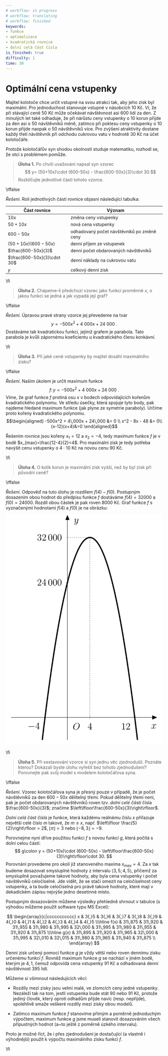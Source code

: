 ```yaml
---
# workflow: in progress
# workflow: translating
# workflow: finished
keywords:
- funkce
- optimalizace
- kvadratická rovnice
- dolní celá část čísla
is_finished: true
difficulty: 1
time: 30
---
```


# Optimální cena vstupenky

Majitel kolotoče chce určit vstupné na svou atrakci 
tak, aby jeho zisk byl maximální. 
Pro jednoduchost stanovuje vstupné v násobcích 10 Kč. 
Ví, že při stávající ceně 50 Kč může očekávat návštěvnost asi 
600 lidí za den. Z minulých let také odhaduje, že 
při nárůstu ceny vstupenky o 10 korun přijde za den 
asi o 50 návštěvníků méně, zatímco při poklesu ceny 
vstupenky o 10 korun přijde naopak o 50 návštěvníků 
více.
Pro zvýšení atraktivity dostane každý třetí 
návštěvník při odchodu cukrovou vatu v hodnotě 30 
Kč na účet kolotočáře. 

Protože kolotočářův syn shodou okolností studuje matematiku, rozhodl
se, že otci s problémem pomůže.

>**Úloha 1.** Po chvíli uvažování napsal syn vzorec 
>$$ y= (50+10x)\cdot (600-50x) - \frac{600-50x}{3}\cdot 30.$$
>Rozklíčujte jednotlivé části tohoto vzorce.

\iffalse

*Řešení.* Roli jednotlivých částí rovnice objasní následující tabulka:

| Část rovnice  | Význam | 
| ------------- | ------------- | 
| $10x$ |  změna ceny vstupenky  | 
| $50+10x$  | nová cena vstupenky  | 
| $600-50x$  | odhadovaný počet návštěvníků po změně ceny | 
| $(50+10x)(600-50x)$ | denní příjem ze vstupenek  | 
| $\frac{600-50x}{3}$  | denní počet obdarovaných návštěvníků | 
| $\frac{600-50x}{3}\cdot 30$  | denní náklady na cukrovou vatu  | 
| $y$  | celkový denní zisk  | 

\fi

>**Úloha 2.** Chápeme-li předchozí vzorec jako funkci 
>proměnné $x$, o jakou funkci se jedná a jak vypadá její 
>graf?

\iffalse

*Řešení.* Úpravou pravé strany vzorce jej převedeme na tvar
$$
y=-500x^2+4\ 000x+24\ 000\ .
$$ 
Dostáváme tak kvadratickou funkci,
jejímž grafem je parabola. Tato parabola je kvůli zápornému
koeficientu u kvadratického členu konkávní.

\fi

>**Úloha 3.** Při jaké ceně vstupenky by majitel dosáhl maximálního zisku?

\iffalse

*Řešení.* Naším úkolem je určit maximum funkce
$$f\colon y=-500x^2+4\ 000x+24\ 000\ .$$
Víme, že graf funkce $f$ 
protíná osu $x$ v bodech odpovídajících kořenům 
kvadratického polynomu. Ve středu úsečky, která spojuje 
tyto body, pak najdeme hledané maximum funkce (jak plyne ze 
symetrie paraboly). Určíme proto kořeny kvadratického polynomu.
$$\begin{aligned}
-500x^2 + 4\,000x + 24\,000 &= 0 \\
x^2 - 8x - 48 &= 0\\
(x-12)(x+4)&=0
\end{aligned}$$

Řešením rovnice jsou kořeny $x_1=12$ a $x_2=-4$, tedy maximum funkce
$f$ je v bodě $x_{max}=\frac{12-4}{2}=4$. Pro maximální zisk je tedy potřeba navýšit cenu vstupenky o $4\cdot 10\ \text{Kč}$
na novou cenu $90\ \text{Kč}$.

\fi

>**Úloha 4.** O kolik korun je maximální zisk vyšší, než by byl zisk
>při původní ceně?

\iffalse

*Řešení.* Odpověď na tuto úlohu je rozdílem $f(4)-f(0)$. Postupným
dosazením obou hodnot do předpisu funkce $f$ dostáváme $f(4)=32 000$
a $f(0)=24 000$. Rozdíl obou částek je pak roven
$8 000\ \text{Kč}$.
Graf funkce $f$ s vyznačenými hodnotami $f(4)$ a $f(0)$
je na obrázku:

![Graf funkce zisku](math4you_00012.jpg)

\fi

>**Úloha 5.** Při sestavování vzorce si syn jednu věc zjednodušil. 
>Poznáte kterou? Dokázali byste úlohu vyřešit bez tohoto zjednodušení? 
>Porovnejte pak svůj model s modelem kolotočářova syna.

\iffalse

*Řešení.* Vzorec kolotočářova syna je přesný pouze v případě, že je 
počet návštěvníků za den $600-50x$ dělitelný třemi. Pokud dělitelný
třemi není, pak je počet obdarovaných návštěvníků roven 
tzv. *dolní celé části* čísla $\frac{600-50x}{3}$; značíme $\left\lfloor\frac{600-50x}{3}\right\rfloor$. 

*Dolní celá část čísla* je funkce, která každému reálnému číslu $x$
přiřazuje největší celé číslo $m$ takové, že $m\leq x$,
např. $\left\lfloor \frac{5}{2}\right\rfloor = 2$, $\left\lfloor
\pi\right\rfloor = 3$ nebo $\left\lfloor -8{,}3\right\rfloor = -9$.

Porovnejme nyní dříve použitou funkci $f$ s novou funkcí $g$, která
počítá s dolní celou částí:
$$
g\colon y = (50+10x)\cdot (600-50x) - \left\lfloor\frac{600-50x}{3}\right\rfloor\cdot 30.
$$
Porovnání provedeme pro okolí již stanoveného maxima $x_{max}=4$. Za
$x$ tak budeme dosazovat smysluplné hodnoty z intervalu $\langle
3{,}5;4{,}5 \rangle$, přičemž za smysluplné považujeme takové hodnoty,
aby byla cena vstupenky i počet návštěvníků celočíselné. Jde vidět, že
se stačí omezit na celočíselnost ceny vstupenky, a ta bude celočíselná
pro právě takové hodnoty, které mají v dekadickém zápisu nejvýše jedno
desetinné místo.

Postupným dosazováním můžeme výsledky přehledně shrnout v tabulce (s
výhodou můžeme použít software typu MS Excel):

$$
\begin{array}{c|ccccccccccc}
x & 3{,}5 & 3{,}6 & 3{,}7 & 3{,}8 & 3{,}9 & 4{,}0 & 4{,}1 & 4{,}2 & 4{,}3 & 4{,}4 & 4{,}5 \\\hline
f(x) & 31\,875 & 31\,920 & 31\,955 & 31\,980 & 31\,995 & 32\,000 & 31\,995 & 31\,980 & 31\,955 & 31\,920 & 31\,875 \\\hline
g(x) & 31\,895 & 31\,920 & 31\,965 & 32\,000 & 31\,995 & 32\,010 & 32\,015 & 31\,980 & 31\,965 & 31\,940 & 31\,875 \\
\end{array}
$$

Denní zisk určený pomocí funkce $g$ je vždy větší nebo roven dennímu 
zisku určenému funkcí $f$. Rovněž maximum funkce $g$ se nachází v jiném 
bodě, kterým je $4{,}1$, čemuž odpovídá cena vstupenky $91\ \text{Kč}$ a 
odhadovaná denní návštěvnost 395 lidí. 

Můžeme si všimnout následujících věcí:

- Rozdíly mezi zisky jsou velmi malé, ve zlomcích ceny jedné vstupenky. 
Nezáleží tak na tom, jestli vstupenka bude stát 90 nebo 91 Kč, protože 
jediný člověk, který oproti odhadům přijde navíc (resp. nepřijde), 
spolehlivě smaže veškeré rozdíly mezi zisky obou modelů.

- Zatímco maximum funkce $f$ stanovíme přímým a poměrně jednoduchým 
výpočtem, maximum funkce $g$ jsme museli stanovit dosazováním všech 
přípustných hodnot (a~to ještě z poměrně úzkého intervalu).

Proto je možné říct, že i přes zjednodušení je dostačující (a vlastně
i výhodnější) použít k výpočtu maximálního zisku funkci $f$.

\fi
